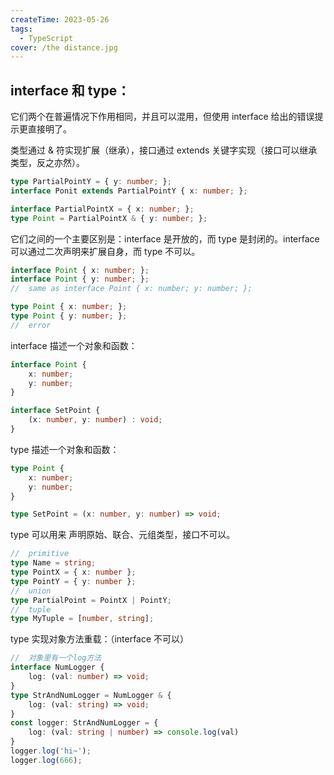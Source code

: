```yaml
---
createTime: 2023-05-26
tags:
  - TypeScript
cover: /the distance.jpg
---
```


## interface 和 type：

它们两个在普遍情况下作用相同，并且可以混用，但使用 interface 给出的错误提示更直接明了。

类型通过 & 符实现扩展（继承），接口通过 extends 关键字实现（接口可以继承类型，反之亦然）。

```typescript
type PartialPointY = { y: number; };
interface Ponit extends PartialPointY { x: number; };

interface PartialPointX = { x: number; };
type Point = PartialPointX & { y: number; };
```

它们之间的一个主要区别是：interface 是开放的，而 type 是封闭的。interface 可以通过二次声明来扩展自身，而 type 不可以。

```typescript
interface Point { x: number; };
interface Point { y: number; };
//	same as interface Point { x: number; y: number; };

type Point { x: number; };
type Point { y: number; };
//	error	
```

interface 描述一个对象和函数：

```typescript
interface Point {
	x: number;
	y: number;
}

interface SetPoint {
	(x: number, y: number) : void;
}
```

type 描述一个对象和函数：

```typescript
type Point {
	x: number;
	y: number;
}

type SetPoint = (x: number, y: number) => void;
```

type 可以用来 声明原始、联合、元组类型，接口不可以。

```typescript
//	primitive
type Name = string;
type PointX = { x: number };
type PointY = { y: number };
//	union
type PartialPoint = PointX | PointY;
//	tuple
type MyTuple = [number, string];
```

type 实现对象方法重载：（interface 不可以）

```typescript
//	对象里有一个log方法
interface NumLogger {
    log: (val: number) => void;
}
type StrAndNumLogger = NumLogger & {
    log: (val: string) => void;
} 
const logger: StrAndNumLogger = {
    log: (val: string | number) => console.log(val)
}
logger.log('hi~');
logger.log(666);
```

